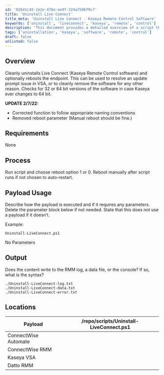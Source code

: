 ```yaml
---
id: '02641c45-1e2e-470a-ae9f-224a754bf9c7'
title: 'Uninstall Live Connect'
title_meta: 'Uninstall Live Connect - Kaseya Remote Control Software'
keywords: ['uninstall', 'liveconnect', 'kaseya', 'remote', 'control']
description: 'This document provides a detailed overview of a script that cleanly uninstalls the Live Connect software, which is used for Kaseya Remote Control. It outlines the process, requirements, and output of the script, as well as updates made to enhance its functionality.'
tags: ['uninstallation', 'kaseya', 'software', 'remote', 'control']
draft: false
unlisted: false
---
```

## Overview

Cleanly uninstalls Live Connect (Kaseya Remote Control software) and optionally reboots the endpoint. This can be used to resolve an update prompt issue in VSA, or to cleanly remove the software for any other reason. Checks for 32 or 64 bit versions of the software in case Kaseya ever changes to 64 bit.

**UPDATE 2/7/22:**
- Corrected function to follow appropriate naming conventions
- Removed reboot parameter (Manual reboot should be fine.)

## Requirements

None

## Process

Run script and choose reboot option 1 or 0. Reboot manually after script runs if not chosen to auto-restart.

## Payload Usage

Describe how the payload is executed and if it requires any parameters. Delete the parameter block below if not needed. State that this does not use a payload if it doesn’t.

Example:
```
Uninstall-LiveConnect.ps1
```
No Parameters

## Output

Does the content write to the RMM log, a data file, or the console? If so, what is the syntax?
```
./Uninstall-LiveConnect-log.txt
./Uninstall-LiveConnect-data.txt
./Uninstall-LiveConnect-error.txt
```

## Locations

| Payload                       | /repo/scripts/Uninstall-LiveConnect.ps1 |
|-------------------------------|------------------------------------------|
| ConnectWise Automate          |                                          |
| ConnectWise RMM               |                                          |
| Kaseya VSA                    |                                          |
| Datto RMM                     |                                          |






